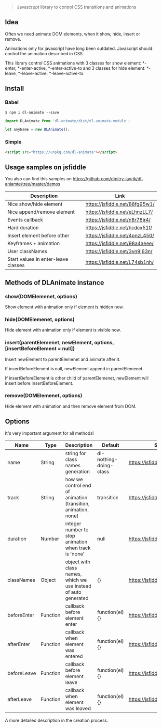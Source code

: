 > Javascrupt library to control CSS transitions and animations

## Idea

Often we need animate DOM elements, when it show, hide, insert or remove.  

Animations only for javascript have long been outdated. Javascript should control the animation described in CSS.  

This library control CSS animations with 3 classes for show element: 
*-enter, *-enter-active, *-enter-active-to 
and 3 classes for hide element:
*-leave, *-leave-active, *-leave-active-to 

## Install

### Babel
```
$ npm i dl-animate --save
```
```js
import DLAnimate from 'dl-animate/dist/dl-animate-module';

let anyName = new DLAnimate();
```

### Simple
```html
<script src="https://unpkg.com/dl-animate"></script>
```
## Usage samples on jsfiddle
You also can find this samples on https://github.com/dmitry-lavrik/dl-aniamte/tree/master/demos  

| Description | Link |
|---|---|
| Nice show/hide element |  https://jsfiddle.net/88fg95w1/ |
| Nice append/remove element |  https://jsfiddle.net/eLhnzLL7/ |
| Events callback |  https://jsfiddle.net/n8r78jr4/ |
| Hard duration |  https://jsfiddle.net/hcdcx51f/ |
| Insert element before other |  https://jsfiddle.net/4qnzL450/ |
| Keyframes + animation | https://jsfiddle.net/98a4aeee/ |
| User classNames | https://jsfiddle.net/3vn9j63n/ |
| Start values in enter-leave classes | https://jsfiddle.net/L74sb1nh/ |

## Methods of DLAnimate instance

### show(DOMElemenet, options)
Show element with animation only if element is hidden now.

### hide(DOMElemenet, options)
Hide element with animation only if element is visible now.

### insert(parentElemenet, newElement, options, [insertBeforeElement = null])
Insert newElement to parentElemenet and animate after it.  

If insertBeforeElement is null, newElement append in parentElemenet.  

If insertBeforeElement is other child of parentElemenet, newElement will insert before insertBeforeElement.

### remove(DOMElemenet, options)
Hide element with animation and then remove element from DOM.

## Options
It's very important argument for all methods!  

| Name  | Type  | Description  | Default  | Sample  |
|---|---|---|---|---|
| name  | String |  string for class names generation |  dl-nothing-doing-class | https://jsfiddle.net/88fg95w1/
| track  | String |  how we control end of animation (transition, animation, none) | transition | https://jsfiddle.net/98a4aeee/
| duration  | Number |  integer number to stop animation when track is 'none' | null | https://jsfiddle.net/hcdcx51f/
| classNames  | Object |  object with class names, which we use instead of auto generated | {} | https://jsfiddle.net/3vn9j63n/
| beforeEnter  | Function |  callback before element enter | function(el){} | https://jsfiddle.net/n8r78jr4/
| afterEnter  | Function |  callback when element was entered | function(el){} | https://jsfiddle.net/n8r78jr4/
| beforeLeave  | Function |  callback before element leave | function(el){} | https://jsfiddle.net/n8r78jr4/
| afterLeave  | Function |  callback when element was leaved | function(el){} | https://jsfiddle.net/n8r78jr4/

A more detailed description in the creation process.
